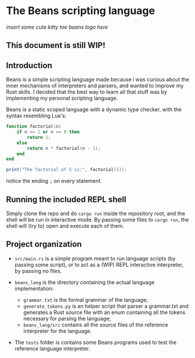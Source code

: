 # The Beans scripting language
*insert some cute kitty toe beans logo here*

## This document is still WIP!

## Introduction
Beans is a simple scripting language made because i was curious about the inner mechanisms of interpreters and parsers, and wanted to improve my Rust skills.
I decided that the best way to learn all that stuff was by implementing my personal scripting language.

Beans is a static scoped language with a dynamic type checker, with the syntax resembling Lua's:
```lua
function factorial(n)
    if n == 1 or n == 0 then
        return 1;
    else
        return n * factorial(n - 1);
    end
end

print("The factorial of 5 is:", factorial(5));
```

notice the ending `;` on every statement.

## Running the included REPL shell
Simply clone the repo and do `cargo run` inside the repository root, and the shell will be run in interactive mode.
By passing some files to `cargo run`, the shell will (try to) open and execute each of them.

## Project organization

* `src/main.rs` is a simple program meant to run language scripts (by passing some script), or to act as a (WIP) REPL interactive interpreter, by passing no files.

* `beans_lang` is the directory containing the actual language implementation:
  * `grammar.txt` is the formal grammar of the language;
  * `generate_tokens.py` is an helper script that parser a grammar.txt and generates a Rust source file with an enum containing
  all the tokens necessary for parsing the language;
  * `beans_lang/src` contains all the source files of the reference interpreter for the language.

* The `tests` folder is contains some Beans programs used to test the reference language interpreter.